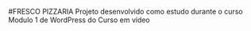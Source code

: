 #FRESCO PIZZARIA
Projeto desenvolvido como estudo durante o curso Modulo 1 de WordPress do Curso em vídeo